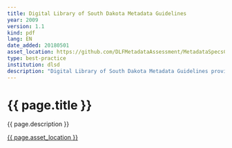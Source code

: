 ```yaml
---
title: Digital Library of South Dakota Metadata Guidelines
year: 2009
version: 1.1
kind: pdf
lang: EN
date_added: 20180501
asset_location: https://github.com/DLFMetadataAssessment/MetadataSpecsClearinghouse/blob/master/assets/data/DLSD_Metadata_Guidelines_Version_1.1.pdf
type: best-practice
institution: dlsd
description: "Digital Library of South Dakota Metadata Guidelines provides a best practice outline for the creation of metadata records for digital resources for inclusion in Digital Library South Dakota (DLSD)."
---
```


<h1>{{ page.title }}</h1>

{{ page.description }}

<a href="{{ page.asset_location }}">{{ page.asset_location }}</a>